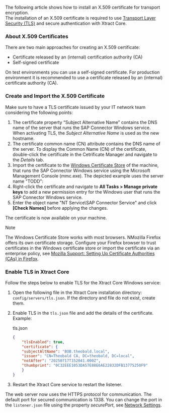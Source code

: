 The following article shows how to install an X.509 certificate for transport encryption.\
The installation of an X.509 certificate is required to use [Transport Layer Security (TLS)](https://learn.microsoft.com/en-us/windows/win32/secauthn/transport-layer-security-protocol) and secure authentication with Xtract Core.

### About X.509 Certificates

There are two main approaches for creating an X.509 certificate:

- Certificate released by an (internal) certification authority (CA)
- Self-signed certificate

On test environments you can use a self-signed certificate. For production environment it is recommended to use a certificate released by an (internal) certificate authority (CA).

### Create and Import the X.509 Certificate

Make sure to have a TLS certificate issued by your IT network team considering the following points:

1. The certificate property “Subject Alternative Name” contains the DNS name of the server that runs the SAP Connector Windows service. When activating TLS, the *Subject Alternative Name* is used as the new hostname.
1. The certificate common name (CN) attribute contains the DNS name of the server. To display the Common Name (CN) of the certificate, double-click the certificate in the Cetrificate Manager and navigate to the *Details* tab.
1. Import the certificate to the [Windows Certificate Store](<https://technet.microsoft.com/en-us/ms788967(v=vs.91)>) of the machine, that runs the SAP Connector Windows service using the Microsoft Management Console (mmc.exe). The depicted example uses the server name "TODD":
1. Right-click the certificate and navigate to **All Tasks > Manage private keys** to add a new permission entry for the Windows user that runs the SAP Connector Windows service.
1. Enter the object name "NT Service\\SAP Connector Service" and click **[Check Names]** before applying the changes.

The certificate is now available on your machine.

Note

The Windows Certificate Store works with most browsers. NMozilla Firefox offers its own certificate storage. Configure your Firefox browser to trust certificates in the Windows certificate store or import the certificate via an enterprise policy, see [Mozilla Support: Setting Up Certificate Authorities (CAs) in Firefox](https://support.mozilla.org/en-US/kb/setting-certificate-authorities-firefox).

### Enable TLS in Xtract Core

Follow the steps below to enable TLS for the Xtract Core Windows service:

1. Open the following file in the Xtract Core installation directory: `config/servers/tls.json`. If the directory and file do not exist, create them.

1. Enable TLS in the `tls.json` file and add the details of the certificate. Example:

   tls.json

   ```json
   {
       "tlsEnabled": true,
       "certificate": {
       "subjectAltName": "BOB.theobald.local",
       "issuer": "CN=Theobald CA, DC=theobald, DC=local",
       "notAfter": "20250717T152041.000Z",
       "thumbprint": "0C32EEE1053DA57E88E6AE22832DFB13775250F9"
       }
   }

   ```

1. Restart the Xtract Core service to restart the listener.

The web server now uses the HTTPS protocol for communication. The default port for secured communication is 1338. You can change the port in the `listener.json` file using the property *securePort*, see [Network Settings](../../getting-started/#network-settings).
